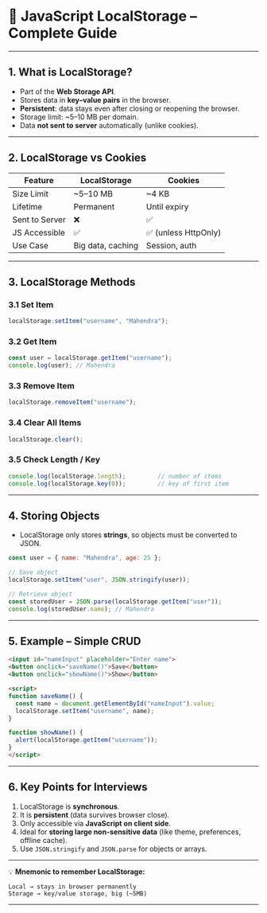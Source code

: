 # 💾 **JavaScript LocalStorage – Complete Guide**

---

## **1. What is LocalStorage?**

* Part of the **Web Storage API**.
* Stores data in **key–value pairs** in the browser.
* **Persistent**: data stays even after closing or reopening the browser.
* Storage limit: \~5–10 MB per domain.
* Data **not sent to server** automatically (unlike cookies).

---

## **2. LocalStorage vs Cookies**

| Feature        | LocalStorage      | Cookies             |
| -------------- | ----------------- | ------------------- |
| Size Limit     | \~5–10 MB         | \~4 KB              |
| Lifetime       | Permanent         | Until expiry        |
| Sent to Server | ❌                 | ✅                   |
| JS Accessible  | ✅                 | ✅ (unless HttpOnly) |
| Use Case       | Big data, caching | Session, auth       |

---

## **3. LocalStorage Methods**

### 3.1 **Set Item**

```js
localStorage.setItem("username", "Mahendra");
```

### 3.2 **Get Item**

```js
const user = localStorage.getItem("username");
console.log(user); // Mahendra
```

### 3.3 **Remove Item**

```js
localStorage.removeItem("username");
```

### 3.4 **Clear All Items**

```js
localStorage.clear();
```

### 3.5 **Check Length / Key**

```js
console.log(localStorage.length);         // number of items
console.log(localStorage.key(0));         // key of first item
```

---

## **4. Storing Objects**

* LocalStorage only stores **strings**, so objects must be converted to JSON.

```js
const user = { name: "Mahendra", age: 25 };

// Save object
localStorage.setItem("user", JSON.stringify(user));

// Retrieve object
const storedUser = JSON.parse(localStorage.getItem("user"));
console.log(storedUser.name); // Mahendra
```

---

## **5. Example – Simple CRUD**

```html
<input id="nameInput" placeholder="Enter name">
<button onclick="saveName()">Save</button>
<button onclick="showName()">Show</button>

<script>
function saveName() {
  const name = document.getElementById("nameInput").value;
  localStorage.setItem("username", name);
}

function showName() {
  alert(localStorage.getItem("username"));
}
</script>
```

---

## **6. Key Points for Interviews**

1. LocalStorage is **synchronous**.
2. It is **persistent** (data survives browser close).
3. Only accessible via **JavaScript on client side**.
4. Ideal for **storing large non-sensitive data** (like theme, preferences, offline cache).
5. Use `JSON.stringify` and `JSON.parse` for objects or arrays.

---

💡 **Mnemonic to remember LocalStorage:**

```
Local → stays in browser permanently
Storage → key/value storage, big (~5MB)
```

---
